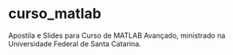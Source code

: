 curso_matlab
============

Apostila e Slides para Curso de MATLAB Avançado, ministrado na Universidade Federal de Santa Catarina. 
